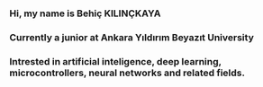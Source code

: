 ### Hi, my name is Behiç KILINÇKAYA

### Currently a junior at Ankara Yıldırım Beyazıt University

### Intrested in artificial inteligence, deep learning, microcontrollers, neural networks and related fields.
